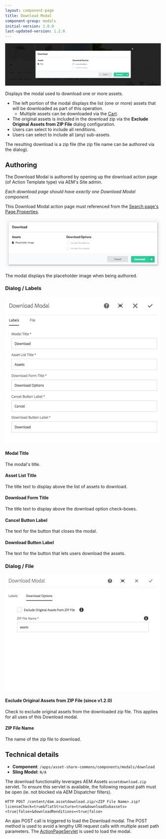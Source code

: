 ```yaml
---
layout: component-page
title: Download Modal
component-group: modals
initial-version: 1.0.0
last-updated-version: 1.2.0
---
```


![Download modal component](./images/main.png)

Displays the modal used to download one or more assets.

* The left portion of the modal displays the list (one or more) assets that will be downloaded as part of this operation.
    * Multiple assets can be downloaded via the [Cart](../cart/). 
* The original assets is included in the download zip via the **Exclude Original Assets from ZIP File** dialog configuration.
* Users can select to include all renditions.
* Users can select to include all (any) sub-assets.

The resulting download is a zip file (the zip file name can be authored via the dialog).

## Authoring

The Download Modal is authored by opening up the download action page (of Action Template type) via AEM's Site admin. 

*Each download page should have exactly one Download Modal component.*

This Download Modal action page must referenced from the [Search page's Page Properties](../search/#page-properties). 

![Authoring view of the download modal - center](./images/authoring.png)

The modal displays the placeholder image when being authored.

### Dialog / Labels

![Labels dialog](./images/dialog-labels.png)

#### Modal Title

The modal's title.

#### Asset List Title

The title text to display above the list of assets to download.

#### Download Form Title

The title text to display above the download option check-boxes.

#### Cancel Button Label

The text for the button that closes the modal.

#### Download Button Label

The text for the button that lets users download the assets.

### Dialog / File

![File dialog](./images/dialog-download-options.png)

#### Exclude Original Assets from ZIP File (since v1.2.0)
 
Check to exclude original assets from the downloaded zip file. This applies for all uses of this Download modal.

#### ZIP File Name
 
The name of the zip file to download.

## Technical details

* **Component**: `/apps/asset-share-commons/components/modals/download`
* **Sling Model**: `N/A`

The download functionality leverages AEM Assets `assetdownload.zip` servlet. To ensure this servlet is
available, the following request path must be open (ie. not blocked via AEM Dispatcher filters).

    HTTP POST /content/dam.assetdownload.zip/<ZIP File Name>.zip?licenseCheck=true&flatStructure=true&downloadSubassets=<true|false>&downloadRenditions=<true|false>

An ajax POST call is triggered to load the Download modal. The POST method is used to avoid a lengthy URI request calls with multiple asset path parameters. The [ActionPageServlet](https://github.com/Adobe-Marketing-Cloud/asset-share-commons/blob/master/core/src/main/java/com/adobe/aem/commons/assetshare/components/actions/impl/ActionPageServlet.java) is used to load the modal.